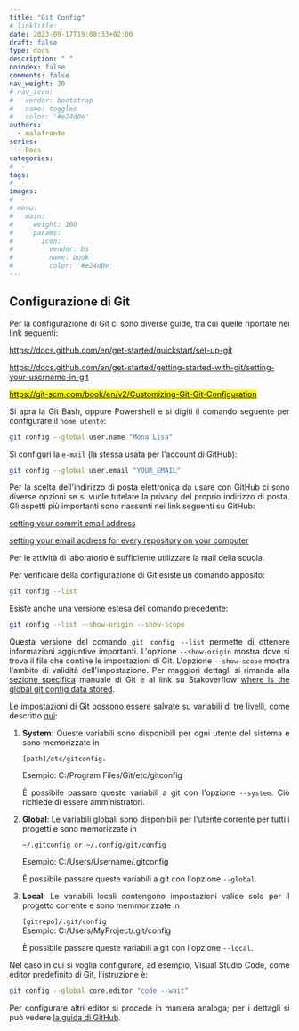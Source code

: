```yaml
---
title: "Git Config"
# linkTitle:
date: 2023-09-17T19:08:33+02:00
draft: false
type: docs
description: " "
noindex: false
comments: false
nav_weight: 20
# nav_icon:
#   vendor: bootstrap
#   name: toggles
#   color: '#e24d0e'
authors:
  - malafronte
series:
  - Docs
categories:
#  - 
tags:
#  - 
images:
#  - 
# menu:
#   main:
#     weight: 100
#     params:
#       icon:
#         vendor: bs
#         name: book
#         color: '#e24d0e'
---
```

<style>p {text-align: justify}</style>

## Configurazione di Git

Per la configurazione di Git ci sono diverse guide, tra cui quelle riportate nei link seguenti:

<https://docs.github.com/en/get-started/quickstart/set-up-git>

<https://docs.github.com/en/get-started/getting-started-with-git/setting-your-username-in-git>

[<mark>https://git-scm.com/book/en/v2/Customizing-Git-Git-Configuration</mark>](https://git-scm.com/book/en/v2/Customizing-Git-Git-Configuration)

Si apra la Git Bash, oppure Powershell e si digiti il comando seguente per configurare il `nome utente`:

```sh
git config --global user.name "Mona Lisa"
```

Si configuri la `e-mail` (la stessa usata per l'account di GitHub):

```sh
git config --global user.email "YOUR_EMAIL"
```

Per la scelta dell'indirizzo di posta elettronica da usare con GitHub ci sono diverse opzioni se si vuole tutelare la privacy del proprio indirizzo di posta. Gli aspetti più importanti sono riassunti nei link seguenti su GitHub:

[setting your commit email address](https://docs.github.com/en/account-and-profile/setting-up-and-managing-your-personal-account-on-github/managing-email-preferences/setting-your-commit-email-address)

[setting your email address for every repository on your computer](https://docs.github.com/en/account-and-profile/setting-up-and-managing-your-personal-account-on-github/managing-email-preferences/setting-your-commit-email-address#setting-your-email-address-for-every-repository-on-your-computer)

Per le attività di laboratorio è sufficiente utilizzare la mail della scuola.  

Per verificare della configurazione di Git esiste un comando apposito:

```sh
git config --list
```

Esiste anche una versione estesa del comando precedente:

```sh
git config --list --show-origin --show-scope
```

Questa versione del comando `git config --list` permette di ottenere informazioni aggiuntive importanti. L'opzione `--show-origin` mostra dove si trova il file che contine le impostazioni di Git. L'opzione `--show-scope` mostra l'ambito di validità dell'impostazione. Per maggiori dettagli si rimanda alla [sezione specifica](https://git-scm.com/docs/git-config) manuale di Git e al link su Stakoverflow [where is the global git config data stored](https://stackoverflow.com/a/2115116).

Le impostazioni di Git possono essere salvate su variabili di tre livelli, come descritto [qui](https://stackoverflow.com/a/66108560):

1. **System**: Queste variabili sono disponibili per ogni utente del sistema e sono memorizzate in

    `[path]/etc/gitconfig.`  

    Esempio: C:/Program Files/Git/etc/gitconfig

    È possibile passare queste variabili a git con l'opzione `--system`. Ciò richiede di essere amministratori.
2. **Global**: Le variabili globali sono disponibili per l'utente corrente per tutti i progetti e sono memorizzate in

    `~/.gitconfig or ~/.config/git/config`

    Esempio: C:/Users/Username/.gitconfig

   È possibile passare queste variabili a git con l'opzione `--global`.
3. **Local**: Le variabili locali contengono impostazioni valide solo per il progetto corrente e sono memmorizzate in

    `[gitrepo]/.git/config`  
    Esempio: C:/Users/MyProject/.git/config

    È possibile passare queste variabili a git con l'opzione `--local`.

Nel caso in cui si voglia configurare, ad esempio, Visual Studio Code, come editor predefinito di Git, l'istruzione è:

```sh
git config --global core.editor "code --wait"
```

Per configurare altri editor si procede in maniera analoga; per i dettagli si può vedere [la guida di GitHub](https://docs.github.com/en/get-started/getting-started-with-git/associating-text-editors-with-git).
